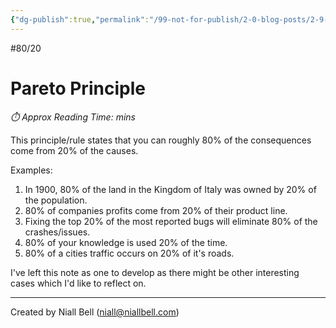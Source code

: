 ```yaml
---
{"dg-publish":true,"permalink":"/99-not-for-publish/2-0-blog-posts/2-9-living-notes/pareto-principle/","title":"Pareto Principle","hide":true,"noteIcon":"","created":"2024-12-30T16:28:01.820-08:00","updated":"2024-12-30T16:29:28.194-08:00"}
---
```


#80/20
# Pareto Principle
<p id="reading-time" style="font-style: italic;">⏱️ Approx Reading Time:  <span id="inserted-text"></span> mins</p>
This principle/rule states that you can roughly 80% of the consequences come from 20% of the causes.

Examples: 

1. In 1900, 80% of the land in the Kingdom of Italy was owned by 20% of the population.
2. 80% of companies profits come from 20% of their product line.
3. Fixing the top 20% of the most reported bugs will eliminate 80% of the crashes/issues.
4. 80% of your knowledge is used 20% of the time.
5. 80% of a cities traffic occurs on 20% of it's roads.

I've left this note as one to develop as there might be other interesting cases which I'd like to reflect on.

---
Created by Niall Bell (niall@niallbell.com)